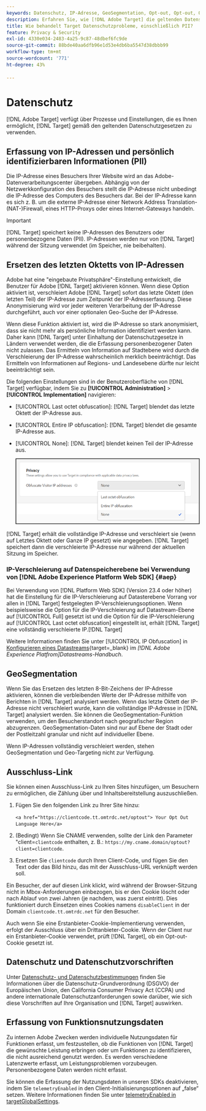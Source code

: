 ```yaml
---
keywords: Datenschutz, IP-Adresse, GeoSegmentation, Opt-out, Opt-out, Opt-out, Datenschutz, Datenschutz, Regierungsbestimmungen, Vorschriften, DSGVO, ccpa, Datenschutz, personenbezogene Daten, personenbezogene Daten
description: Erfahren Sie, wie [!DNL Adobe Target] die geltenden Datenschutzgesetze einhält, einschließlich der Erfassung und Verarbeitung von IP-Adressen, PII und Opt-out-Anweisungen.
title: Wie behandelt Target Datenschutzprobleme, einschließlich PII?
feature: Privacy & Security
exl-id: 4330e034-2483-4a25-9c87-48dbef6fc9de
source-git-commit: 88bde40aa6dfb96e1d53e4db6ba5547d38dbbb99
workflow-type: tm+mt
source-wordcount: '771'
ht-degree: 43%

---
```


# Datenschutz

[!DNL Adobe Target] verfügt über Prozesse und Einstellungen, die es Ihnen ermöglicht, [!DNL Target] gemäß den geltenden Datenschutzgesetzen zu verwenden.

## Erfassung von IP-Adressen und persönlich identifizierbaren Informationen (PII)

Die IP-Adresse eines Besuchers Ihrer Website wird an das Adobe-Datenverarbeitungscenter übergeben. Abhängig von der Netzwerkkonfiguration des Besuchers stellt die IP-Adresse nicht unbedingt die IP-Adresse des Computers des Besuchers dar. Bei der IP-Adresse kann es sich z. B. um die externe IP-Adresse einer Network Address Translation-(NAT-)Firewall, eines HTTP-Proxys oder eines Internet-Gateways handeln.

>[!IMPORTANT]
>
>[!DNL Target] speichert keine IP-Adressen des Benutzers oder personenbezogene Daten (PII). IP-Adressen werden nur von [!DNL Target] während der Sitzung verwendet (im Speicher, nie beibehalten).

## Ersetzen des letzten Oktetts von IP-Adressen

Adobe hat eine &quot;eingebaute Privatsphäre&quot;-Einstellung entwickelt, die Benutzer für Adobe [!DNL Target] aktivieren können. Wenn diese Option aktiviert ist, verschleiert Adobe [!DNL Target] sofort das letzte Oktett (den letzten Teil) der IP-Adresse zum Zeitpunkt der IP-Adresserfassung. Diese Anonymisierung wird vor jeder weiteren Verarbeitung der IP-Adresse durchgeführt, auch vor einer optionalen Geo-Suche der IP-Adresse.

Wenn diese Funktion aktiviert ist, wird die IP-Adresse so stark anonymisiert, dass sie nicht mehr als persönliche Information identifiziert werden kann. Daher kann [!DNL Target] unter Einhaltung der Datenschutzgesetze in Ländern verwendet werden, die die Erfassung personenbezogener Daten nicht zulassen. Das Ermitteln von Information auf Stadtebene wird durch die Verschleierung der IP-Adresse wahrscheinlich merklich beeinträchtigt. Das Ermitteln von Informationen auf Regions- und Landesebene dürfte nur leicht beeinträchtigt sein.

Die folgenden Einstellungen sind in der Benutzeroberfläche von [!DNL Target] verfügbar, indem Sie zu **[!UICONTROL Administration]** > **[!UICONTROL Implementation]** navigieren:

* [!UICONTROL Last octet obfuscation]: [!DNL Target] blendet das letzte Oktett der IP-Adresse aus.
* [!UICONTROL Entire IP obfuscation]: [!DNL Target] blendet die gesamte IP-Adresse aus.
* [!UICONTROL None]: [!DNL Target] blendet keinen Teil der IP-Adresse aus.

  ![obfuscate-ip-options](assets/obfuscate-ip.png)

[!DNL Target] erhält die vollständige IP-Adresse und verschleiert sie (wenn auf Letztes Oktett oder Ganze IP gesetzt) wie angegeben. [!DNL Target] speichert dann die verschleierte IP-Adresse nur während der aktuellen Sitzung im Speicher.

### IP-Verschleierung auf Datenspeicherebene bei Verwendung von [!DNL Adobe Experience Platform Web SDK] {#aep}

Bei Verwendung von [!DNL Platform Web SDK] (Version 23.4 oder höher) hat die Einstellung für die IP-Verschleierung auf Datasterebene Vorrang vor allen in [!DNL Target] festgelegten IP-Verschleierungsoptionen. Wenn beispielsweise die Option für die IP-Verschleierung auf Datastream-Ebene auf [!UICONTROL Full] gesetzt ist und die Option für die IP-Verschleierung auf [!UICONTROL Last octet obfuscation] eingestellt ist, erhält [!DNL Target] eine vollständig verschleierte IP.[!DNL Target]

Weitere Informationen finden Sie unter [!UICONTROL IP Obfuscation] in [Konfigurieren eines Datastreams](https://experienceleague.adobe.com/docs/experience-platform/datastreams/configure.html?lang=de){target=_blank} im *[!DNL Adobe Experience Platfrom]Datastreams-Handbuch*.

## GeoSegmentation

Wenn Sie das Ersetzen des letzten 8-Bit-Zeichens der IP-Adresse aktivieren, können die verbleibenden Werte der IP-Adresse mithilfe von Berichten in [!DNL Target] analysiert werden. Wenn das letzte Oktett der IP-Adresse nicht verschleiert wurde, kann die vollständige IP-Adresse in [!DNL Target] analysiert werden. Sie können die GeoSegmentation-Funktion verwenden, um den Besucherstandort nach geografischer Region abzugrenzen. GeoSegmentation-Daten sind nur auf Ebene der Stadt oder der Postleitzahl granular und nicht auf individueller Ebene.

Wenn IP-Adressen vollständig verschleiert werden, stehen GeoSegmentation und Geo-Targeting nicht zur Verfügung.

## Ausschluss-Link

Sie können einen Ausschluss-Link zu Ihren Sites hinzufügen, um Besuchern zu ermöglichen, die Zählung über und Inhaltsbereitstellung auszuschließen.

1. Fügen Sie den folgenden Link zu Ihrer Site hinzu:

   `<a href="https://clientcode.tt.omtrdc.net/optout"> Your Opt Out Language Here</a>`

1. (Bedingt) Wenn Sie CNAME verwenden, sollte der Link den Parameter &quot;client=`clientcode` enthalten, z. B.:
   `https://my.cname.domain/optout?client=clientcode`.

1. Ersetzen Sie `clientcode` durch Ihren Client-Code, und fügen Sie den Text oder das Bild hinzu, das mit der Ausschluss-URL verknüpft werden soll.

Ein Besucher, der auf diesen Link klickt, wird während der Browser-Sitzung nicht in Mbox-Anforderungen einbezogen, bis er den Cookie löscht oder nach Ablauf von zwei Jahren (je nachdem, was zuerst eintritt). Dies funktioniert durch Einsetzen eines Cookies namens `disableClient` in der Domain `clientcode.tt.omtrdc.net` für den Besucher.

Auch wenn Sie eine Erstanbieter-Cookie-Implementierung verwenden, erfolgt der Ausschluss über ein Drittanbieter-Cookie. Wenn der Client nur ein Erstanbieter-Cookie verwendet, prüft [!DNL Target], ob ein Opt-out-Cookie gesetzt ist.

## Datenschutz und Datenschutzvorschriften

Unter [Datenschutz- und Datenschutzbestimmungen](/help/dev/before-implement/privacy/cmp-privacy-and-general-data-protection-regulation.md) finden Sie Informationen über die Datenschutz-Grundverordnung (DSGVO) der Europäischen Union, den California Consumer Privacy Act (CCPA) und andere internationale Datenschutzanforderungen sowie darüber, wie sich diese Vorschriften auf Ihre Organisation und [!DNL Target] auswirken.

## Erfassung von Funktionsnutzungsdaten

Zu internen Adobe Zwecken werden individuelle Nutzungsdaten für Funktionen erfasst, um festzustellen, ob die Funktionen von [!DNL Target] die gewünschte Leistung erbringen oder um Funktionen zu identifizieren, die nicht ausreichend genutzt werden. Es werden verschiedene Latenzwerte erfasst, um Leistungsproblemen vorzubeugen. Personenbezogene Daten werden nicht erfasst.

Sie können die Erfassung der Nutzungsdaten in unseren SDKs deaktivieren, indem Sie `telemetryEnabled` in den Client-Initialisierungsoptionen auf „false“ setzen. Weitere Informationen finden Sie unter [telemetryEnabled in targetGlobalSettings](/help/dev/implement/client-side/atjs/atjs-functions/targetglobalsettings.md#telemetryenabled).
